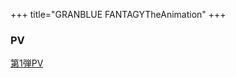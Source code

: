 +++
title="GRANBLUE FANTAGYTheAnimation"
+++


### PV
[第1弾PV](https://youtu.be/oWPGT5Cz3Y4?si=xtZ5JPcIC2WMBlAp)